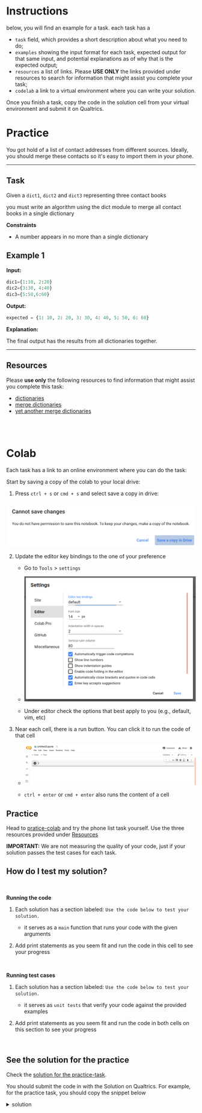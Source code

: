 # Instructions


below, you will find an example for a task. each task has a


* `task` field, which provides a short description about what you need to do;
* `examples` showing the input format for each task, expected output for that same input, and potential explanations as of why that is the expected output;
* `resources` a list of links. Please **USE ONLY** the links provided under resources to search for information that might assist you complete your task;
* `codelab` a link to a virtual environment where you can write your solution. 

Once you finish a task, copy the code in the solution cell from your virtual environment and submit it on Qualtrics.




# Practice


You got hold of a list of contact addresses from different sources. Ideally, you should merge these contacts so it's easy to import them in your phone. 

___


## Task


Given a `dict1`, `dict2` and `dict3` representing three contact books


you must write an algorithm using the dict module to merge all contact books in a single dictionary


**Constraints**

* A number appears in no more than a single dictionary


## Example 1



**Input:**

```python
dic1={1:10, 2:20}
dic2={3:30, 4:40}
dic3={5:50,6:60}
```

**Output:**

```python
expected = {1: 10, 2: 20, 3: 30, 4: 40, 5: 50, 6: 60}
```

**Explanation:**

The final output has the results from all dictionaries together. 




___


## Resources

Please **use only** the following resources to find information that might assist you complete this task:


* [dictionaries](https://docs.python.org/3/tutorial/datastructures.html#dictionaries)
* [merge dictionaries](https://stackoverflow.com/questions/38987/how-do-i-merge-two-dictionaries-in-a-single-expression-take-union-of-dictionari)
* [yet another merge dictionaries](https://stackoverflow.com/questions/65539313/combine-two-dictionaries-with-preference-to-one-of-them)


<br>
<br>


# Colab


Each task has a link to an online environment where you can do the task:

Start by saving a copy of the colab to your local drive:

1. Press `ctrl + s` or `cmd + s` and select save a copy in drive:

![image info](./colab-save-copy.png)


2. Update the editor key bindings to the one of your preference

    * Go to `Tools` > `settings`

    * ![image info](./colab-settings.png)

    * Under editor check the options that best apply to you (e.g., default, vim, etc)


3. Near each cell, there is a run button. You can click it to run the code of that cell

    * ![image info](./colab-empty.png)

    * `ctrl + enter` or `cmd + enter` also runs the content of a cell


## Practice 

Head to [pratice-colab](https://colab.research.google.com/drive/18XUYSK1lUynsK1Mn9nj7foxDzw7MKSSO?usp=sharing) and try the phone list task yourself. Use the three resources provided under [Resources](#Resources)


**IMPORTANT:** We are not measuring the quality of your code, just if your solution passes the test cases for each task.

## How do I test my solution?

<br>

**Running the code**

1. Each solution has a section labeled: `Use the code below to test your solution.`

    * it serves as a `main` function that runs your code with the given arguments


2. Add print statements as you seem fit and run the code in this cell to see your progress

<br>

**Running test cases**


1. Each solution has a section labeled: `Use the code below to test your solution.`

    * it serves as `unit tests`  that verify your code against the provided examples


2. Add print statements as you seem fit and run the code in both cells on this section to see your progress

<br>

## See the solution for the practice


Check the [solution for the practice-task](https://colab.research.google.com/drive/1opTGbTV0NqEA9g-uRISYPQ-yyI6QeeLO?usp=sharing). 

You should submit the code in with the Solution on Qualtrics. For example, for the practice task, you should copy the snippet below

<details>
    <summary>solution</summary>
    class Solution(object):

        def merge_dict(self, d1: dict, d2: dict, d3: dict) -> dict:
            
            result = dict()
            for current in [d1, d2, d3]:
            result.update(current)
            print(result) # just for debugging

            return result
</details>     
